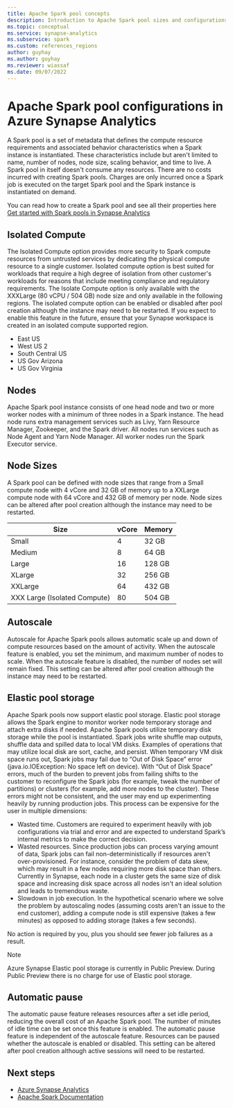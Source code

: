 ```yaml
---
title: Apache Spark pool concepts
description: Introduction to Apache Spark pool sizes and configurations in Azure Synapse Analytics.
ms.topic: conceptual
ms.service: synapse-analytics 
ms.subservice: spark
ms.custom: references_regions
author: guyhay
ms.author: guyhay
ms.reviewer: wiassaf
ms.date: 09/07/2022 
---
```


# Apache Spark pool configurations in Azure Synapse Analytics

A Spark pool is a set of metadata that defines the compute resource requirements and associated behavior characteristics when a Spark instance is instantiated.  These characteristics include but aren't limited to name, number of nodes, node size, scaling behavior, and time to live.  A Spark pool in itself doesn't consume any resources.  There are no costs incurred with creating Spark pools.  Charges are only incurred once a Spark job is executed on the target Spark pool and the Spark instance is instantiated on demand.

You can read how to create a Spark pool and see all their properties here [Get started with Spark pools in Synapse Analytics](../quickstart-create-apache-spark-pool-portal.md)

## Isolated Compute

The Isolated Compute option provides more security to Spark compute resources from untrusted services by dedicating the physical compute resource to a single customer.  Isolated compute option is best suited for workloads that require a high degree of isolation from other customer's workloads for reasons that include meeting compliance and regulatory requirements.  The Isolate Compute option is only available with the XXXLarge (80 vCPU / 504 GB) node size and only available in the following regions.  The isolated compute option can be enabled or disabled after pool creation although the instance may need to be restarted.  If you expect to enable this feature in the future, ensure that your Synapse workspace is created in an isolated compute supported region.

* East US
* West US 2
* South Central US
* US Gov Arizona
* US Gov Virginia

## Nodes

Apache Spark pool instance consists of one head node and two or more worker nodes with a minimum of three nodes in a Spark instance.  The head node runs extra management services such as Livy, Yarn Resource Manager, Zookeeper, and the Spark driver.  All nodes run services such as Node Agent and Yarn Node Manager.  All worker nodes run the Spark Executor service.

## Node Sizes

A Spark pool can be defined with node sizes that range from a Small compute node with 4 vCore and 32 GB of memory up to a XXLarge compute node with 64 vCore and 432 GB of memory per node.  Node sizes can be altered after pool creation although the instance may need to be restarted.

|Size | vCore | Memory|
|-----|------|-------|
|Small|4|32 GB|
|Medium|8|64 GB|
|Large|16|128 GB|
|XLarge|32|256 GB|
|XXLarge|64|432 GB|
|XXX Large (Isolated Compute)|80|504 GB|

## Autoscale

Autoscale for Apache Spark pools allows automatic scale up and down of compute resources based on the amount of activity.  When the autoscale feature is enabled, you set the minimum, and maximum number of nodes to scale.  When the autoscale feature is disabled, the number of nodes set will remain fixed.  This setting can be altered after pool creation although the instance may need to be restarted.

## Elastic pool storage

Apache Spark pools now support elastic pool storage.  Elastic pool storage allows the Spark engine to monitor worker node temporary storage and attach extra disks if needed.  Apache Spark pools utilize temporary disk storage while the pool is instantiated.  Spark jobs write shuffle map outputs, shuffle data and spilled data to local VM disks.  Examples of operations that may utilize local disk are sort, cache, and persist.  When temporary VM disk space runs out, Spark jobs may fail due to “Out of Disk Space” error (java.io.IOException: No space left on device).  With “Out of Disk Space” errors, much of the burden to prevent jobs from failing shifts to the customer to reconfigure the Spark jobs (for example, tweak the number of partitions) or clusters (for example, add more nodes to the cluster).  These errors might not be consistent, and the user may end up experimenting heavily by running production jobs.  This process can be expensive for the user in multiple dimensions:

* Wasted time.  Customers are required to experiment heavily with job configurations via trial and error and are expected to understand Spark’s internal metrics to make the correct decision.
* Wasted resources.  Since production jobs can process varying amount of data, Spark jobs can fail non-deterministically if resources aren't over-provisioned.  For instance, consider the problem of data skew, which may result in a few nodes requiring more disk space than others.  Currently in Synapse, each node in a cluster gets the same size of disk space and increasing disk space across all nodes isn't an ideal solution and leads to tremendous waste.
* Slowdown in job execution.  In the hypothetical scenario where we solve the problem by autoscaling nodes (assuming costs aren't an issue to the end customer), adding a compute node is still expensive (takes a few minutes) as opposed to adding storage (takes a few seconds).

No action is required by you, plus you should see fewer job failures as a result.

> [!NOTE]
> Azure Synapse Elastic pool storage is currently in Public Preview.  During Public Preview there is no charge for use of Elastic pool storage.

## Automatic pause

The automatic pause feature releases resources after a set idle period, reducing the overall cost of an Apache Spark pool.  The number of minutes of idle time can be set once this feature is enabled.  The automatic pause feature is independent of the autoscale feature. Resources can be paused whether the autoscale is enabled or disabled.  This setting can be altered after pool creation although active sessions will need to be restarted.

## Next steps

* [Azure Synapse Analytics](../index.yml)
* [Apache Spark Documentation](https://spark.apache.org/docs/3.2.1/)
